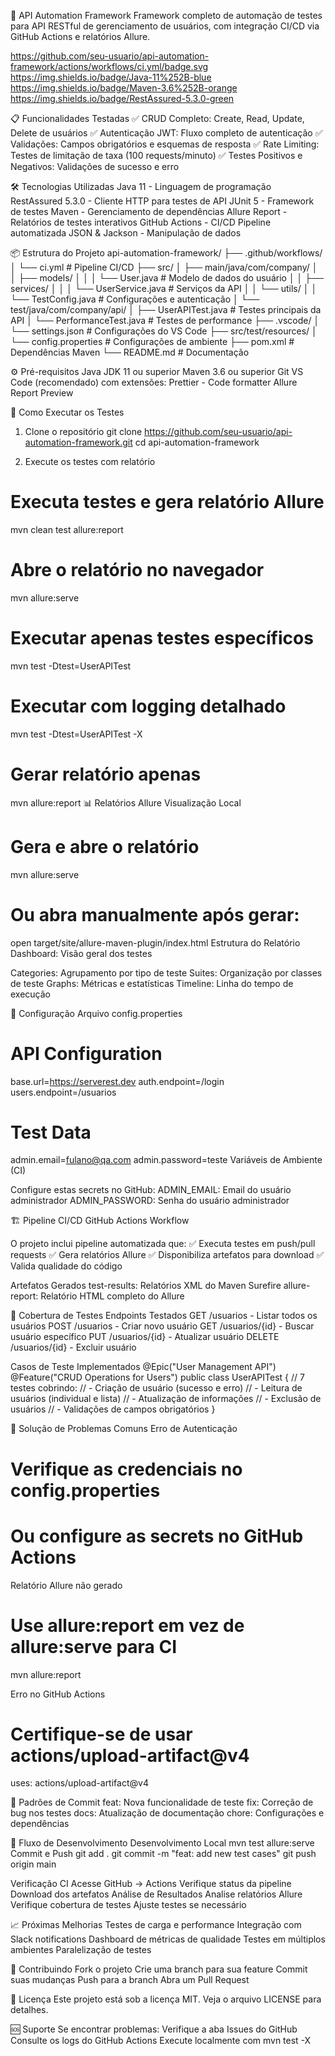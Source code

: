 🚀 API Automation Framework
Framework completo de automação de testes para API RESTful de gerenciamento de usuários, com integração CI/CD via GitHub Actions e relatórios Allure.

https://github.com/seu-usuario/api-automation-framework/actions/workflows/ci.yml/badge.svg
https://img.shields.io/badge/Java-11%252B-blue
https://img.shields.io/badge/Maven-3.6%252B-orange
https://img.shields.io/badge/RestAssured-5.3.0-green

📋 Funcionalidades Testadas
✅ CRUD Completo: Create, Read, Update, Delete de usuários
✅ Autenticação JWT: Fluxo completo de autenticação
✅ Validações: Campos obrigatórios e esquemas de resposta
✅ Rate Limiting: Testes de limitação de taxa (100 requests/minuto)
✅ Testes Positivos e Negativos: Validações de sucesso e erro

🛠️ Tecnologias Utilizadas
Java 11 - Linguagem de programação
RestAssured 5.3.0 - Cliente HTTP para testes de API
JUnit 5 - Framework de testes
Maven - Gerenciamento de dependências
Allure Report - Relatórios de testes interativos
GitHub Actions - CI/CD Pipeline automatizada
JSON & Jackson - Manipulação de dados

📦 Estrutura do Projeto
api-automation-framework/
├── .github/workflows/
│ └── ci.yml # Pipeline CI/CD
├── src/
│ ├── main/java/com/company/
│ │ ├── models/
│ │ │ └── User.java # Modelo de dados do usuário
│ │ ├── services/
│ │ │ └── UserService.java # Serviços da API
│ │ └── utils/
│ │ └── TestConfig.java # Configurações e autenticação
│ └── test/java/com/company/api/
│ ├── UserAPITest.java # Testes principais da API
│ └── PerformanceTest.java # Testes de performance
├── .vscode/
│ └── settings.json # Configurações do VS Code
├── src/test/resources/
│ └── config.properties # Configurações de ambiente
├── pom.xml # Dependências Maven
└── README.md # Documentação

⚙️ Pré-requisitos
Java JDK 11 ou superior
Maven 3.6 ou superior
Git
VS Code (recomendado) com extensões:
Prettier - Code formatter
Allure Report Preview

🚀 Como Executar os Testes

1. Clone o repositório
   git clone https://github.com/seu-usuario/api-automation-framework.git
   cd api-automation-framework

2. Execute os testes com relatório

# Executa testes e gera relatório Allure

mvn clean test allure:report

# Abre o relatório no navegador

mvn allure:serve

# Executar apenas testes específicos

mvn test -Dtest=UserAPITest

# Executar com logging detalhado

mvn test -Dtest=UserAPITest -X

# Gerar relatório apenas

mvn allure:report
📊 Relatórios Allure
Visualização Local

# Gera e abre o relatório

mvn allure:serve

# Ou abra manualmente após gerar:

open target/site/allure-maven-plugin/index.html
Estrutura do Relatório
Dashboard: Visão geral dos testes

Categories: Agrupamento por tipo de teste
Suites: Organização por classes de teste
Graphs: Métricas e estatísticas
Timeline: Linha do tempo de execução

🔧 Configuração
Arquivo config.properties

# API Configuration

base.url=https://serverest.dev
auth.endpoint=/login
users.endpoint=/usuarios

# Test Data

admin.email=fulano@qa.com
admin.password=teste
Variáveis de Ambiente (CI)

Configure estas secrets no GitHub:
ADMIN_EMAIL: Email do usuário administrador
ADMIN_PASSWORD: Senha do usuário administrador

🏗️ Pipeline CI/CD
GitHub Actions Workflow

O projeto inclui pipeline automatizada que:
✅ Executa testes em push/pull requests
✅ Gera relatórios Allure
✅ Disponibiliza artefatos para download
✅ Valida qualidade do código

Artefatos Gerados
test-results: Relatórios XML do Maven Surefire
allure-report: Relatório HTML completo do Allure

🧪 Cobertura de Testes
Endpoints Testados
GET /usuarios - Listar todos os usuários
POST /usuarios - Criar novo usuário
GET /usuarios/{id} - Buscar usuário específico
PUT /usuarios/{id} - Atualizar usuário
DELETE /usuarios/{id} - Excluir usuário

Casos de Teste Implementados
@Epic("User Management API")
@Feature("CRUD Operations for Users")
public class UserAPITest {
// 7 testes cobrindo:
// - Criação de usuário (sucesso e erro)
// - Leitura de usuários (individual e lista)
// - Atualização de informações
// - Exclusão de usuários
// - Validações de campos obrigatórios
}

🐛 Solução de Problemas Comuns
Erro de Autenticação

# Verifique as credenciais no config.properties

# Ou configure as secrets no GitHub Actions

Relatório Allure não gerado

# Use allure:report em vez de allure:serve para CI

mvn allure:report

Erro no GitHub Actions

# Certifique-se de usar actions/upload-artifact@v4

uses: actions/upload-artifact@v4

📝 Padrões de Commit
feat: Nova funcionalidade de teste
fix: Correção de bug nos testes
docs: Atualização de documentação
chore: Configurações e dependências

🔄 Fluxo de Desenvolvimento
Desenvolvimento Local
mvn test allure:serve
Commit e Push
git add .
git commit -m "feat: add new test cases"
git push origin main

Verificação CI
Acesse GitHub → Actions
Verifique status da pipeline
Download dos artefatos
Análise de Resultados
Analise relatórios Allure
Verifique cobertura de testes
Ajuste testes se necessário

📈 Próximas Melhorias
Testes de carga e performance
Integração com Slack notifications
Dashboard de métricas de qualidade
Testes em múltiplos ambientes
Paralelização de testes

🤝 Contribuindo
Fork o projeto
Crie uma branch para sua feature
Commit suas mudanças
Push para a branch
Abra um Pull Request

📄 Licença
Este projeto está sob a licença MIT. Veja o arquivo LICENSE para detalhes.

🆘 Suporte
Se encontrar problemas:
Verifique a aba Issues do GitHub
Consulte os logs do GitHub Actions
Execute localmente com mvn test -X

